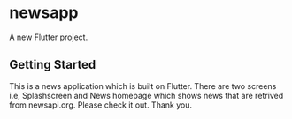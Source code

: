 # newsapp

A new Flutter project.

## Getting Started

This is a news application which is built on Flutter. There are two screens i.e, Splashscreen and News homepage which shows news that are retrived from newsapi.org.
Please check it out. Thank you.
